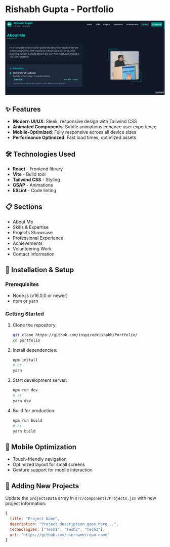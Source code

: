 # Rishabh Gupta - Portfolio

![Portfolio Preview](./public/Preview.png)


## ✨ Features

- **Modern UI/UX**: Sleek, responsive design with Tailwind CSS
- **Animated Components**: Subtle animations enhance user experience
- **Mobile-Optimized**: Fully responsive across all device sizes
- **Performance Optimized**: Fast load times, optimized assets

## 🛠️ Technologies Used

- **React** - Frontend library
- **Vite** - Build tool
- **Tailwind CSS** - Styling
- **GSAP** - Animations
- **ESLint** - Code linting

## 📋 Sections

- About Me
- Skills & Expertise
- Projects Showcase
- Professional Experience
- Achievements
- Volunteering Work
- Contact Information

## 🔧 Installation & Setup

### Prerequisites

- Node.js (v16.0.0 or newer)
- npm or yarn

### Getting Started

1. Clone the repository:

   ```bash
   git clone https://github.com/inspiredrishabh/Portfolio/
   cd portfolio
   ```

2. Install dependencies:

   ```bash
   npm install
   # or
   yarn
   ```

3. Start development server:

   ```bash
   npm run dev
   # or
   yarn dev
   ```

4. Build for production:
   ```bash
   npm run build
   # or
   yarn build
   ```

## 📱 Mobile Optimization

- Touch-friendly navigation
- Optimized layout for small screens
- Gesture support for mobile interaction

## 💼 Adding New Projects

Update the `projectsData` array in `src/components/Projects.jsx` with new project information:

```javascript
{
  title: "Project Name",
  description: "Project description goes here...",
  technologies: ["Tech1", "Tech2", "Tech3"],
  url: "https://github.com/username/repo-name"
}
```

